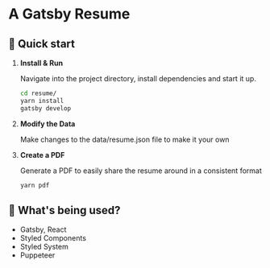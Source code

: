 # A Gatsby Resume

## 🚀 Quick start

1. **Install & Run**

    Navigate into the project directory, install dependencies and start it up.

    ```sh
    cd resume/
    yarn install
    gatsby develop
    ```

2. **Modify the Data**

    Make changes to the data/resume.json file to make it your own

3. **Create a PDF**

    Generate a PDF to easily share the resume around in a consistent format

    ```sh
    yarn pdf
    ```

## 🧐 What's being used?

* Gatsby, React
* Styled Components
* Styled System
* Puppeteer
